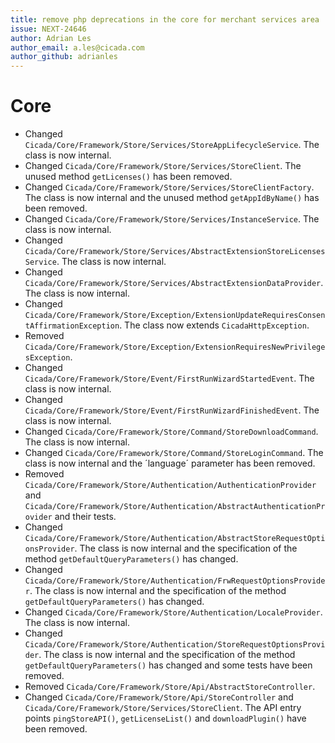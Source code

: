 ```yaml
---
title: remove php deprecations in the core for merchant services area
issue: NEXT-24646
author: Adrian Les
author_email: a.les@cicada.com
author_github: adrianles
---
```

# Core
* Changed `Cicada/Core/Framework/Store/Services/StoreAppLifecycleService`. The class is now internal.
* Changed `Cicada/Core/Framework/Store/Services/StoreClient`. The unused method `getLicenses()` has been removed.
* Changed `Cicada/Core/Framework/Store/Services/StoreClientFactory`. The class is now internal and the unused method `getAppIdByName()` has been removed.
* Changed `Cicada/Core/Framework/Store/Services/InstanceService`. The class is now internal.
* Changed `Cicada/Core/Framework/Store/Services/AbstractExtensionStoreLicensesService`. The class is now internal.
* Changed `Cicada/Core/Framework/Store/Services/AbstractExtensionDataProvider`. The class is now internal.
* Changed `Cicada/Core/Framework/Store/Exception/ExtensionUpdateRequiresConsentAffirmationException`. The class now extends `CicadaHttpException`.
* Removed `Cicada/Core/Framework/Store/Exception/ExtensionRequiresNewPrivilegesException`.
* Changed `Cicada/Core/Framework/Store/Event/FirstRunWizardStartedEvent`. The class is now internal.
* Changed `Cicada/Core/Framework/Store/Event/FirstRunWizardFinishedEvent`. The class is now internal.
* Changed `Cicada/Core/Framework/Store/Command/StoreDownloadCommand`. The class is now internal.
* Changed `Cicada/Core/Framework/Store/Command/StoreLoginCommand`. The class is now internal and the ´language´ parameter has been removed.
* Removed `Cicada/Core/Framework/Store/Authentication/AuthenticationProvider` and `Cicada/Core/Framework/Store/Authentication/AbstractAuthenticationProvider` and their tests.
* Changed `Cicada/Core/Framework/Store/Authentication/AbstractStoreRequestOptionsProvider`. The class is now internal and the specification of the method `getDefaultQueryParameters()` has changed.
* Changed `Cicada/Core/Framework/Store/Authentication/FrwRequestOptionsProvider`. The class is now internal and the specification of the method `getDefaultQueryParameters()` has changed.
* Changed `Cicada/Core/Framework/Store/Authentication/LocaleProvider`. The class is now internal.
* Changed `Cicada/Core/Framework/Store/Authentication/StoreRequestOptionsProvider`. The class is now internal and the specification of the method `getDefaultQueryParameters()` has changed and some tests have been removed.
* Removed `Cicada/Core/Framework/Store/Api/AbstractStoreController`.
* Changed `Cicada/Core/Framework/Store/Api/StoreController` and `Cicada/Core/Framework/Store/Services/StoreClient`. The API entry points `pingStoreAPI()`, `getLicenseList()` and `downloadPlugin()` have been removed.
